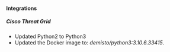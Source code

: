 
#### Integrations
##### Cisco Threat Grid
- Updated Python2 to Python3
- Updated the Docker image to: *demisto/python3:3.10.6.33415*.

